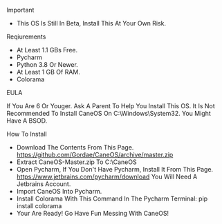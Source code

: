 Important
* This OS Is Still In Beta, Install This At Your Own Risk.

Reqiurements
* At Least 1.1 GBs Free.
* Pycharm
* Python 3.8 Or Newer.
* At Least 1 GB Of RAM.
* Colorama

EULA

If You Are 6 Or Youger. Ask A Parent To Help You Install This OS.
It Is Not Recommended To Install CaneOS On C:\Windows\System32.
You Might Have A BSOD.

How To Install

* Download The Contents From This Page. https://github.com/Gordae/CaneOS/archive/master.zip
* Extract CaneOS-Master.zip To C:\CaneOS
* Open Pycharm, If You Don't Have Pycharm, Install It From This Page. https://www.jetbrains.com/pycharm/download You Will Need A Jetbrains Account.
* Import CaneOS Into Pycharm.
* Install Colorama With This Command In The Pycharm Terminal: pip install colorama
* Your Are Ready! Go Have Fun Messing With CaneOS!
